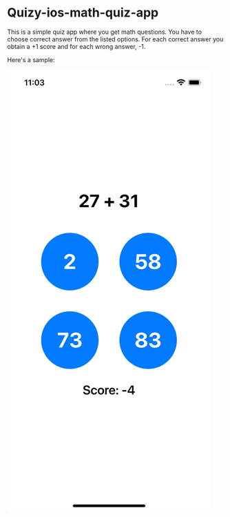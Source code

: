 # Quizy-ios-math-quiz-app

This is a simple quiz app where you get math questions. You have to choose correct answer from the listed options.
For each correct answer you obtain a +1 score and for each wrong answer, -1.

Here's a sample:

![alt text](https://github.com/costomato/Quizy-ios-math-quiz-app/blob/main/sample.png)
